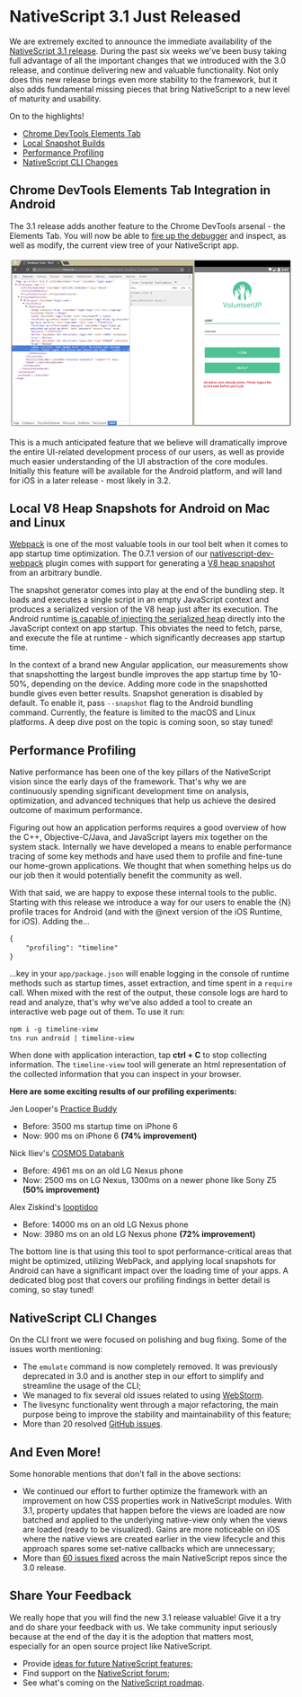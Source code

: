 # NativeScript 3.1 Just Released

We are extremely excited to announce the immediate availability of the [NativeScript 3.1 release](https://www.npmjs.com/package/nativescript). During the past six weeks we've been busy taking full advantage of all the important changes that we introduced with the 3.0 release, and continue delivering new and valuable functionality. Not only does this new release brings even more stability to the framework, but it also adds fundamental missing pieces that bring NativeScript to a new level of maturity and usability.

On to the highlights!

- [Chrome DevTools Elements Tab](#chromedevtools)
- [Local Snapshot Builds](#snapshot)
- [Performance Profiling](#performance)
- [NativeScript CLI Changes](#cli)

<a name="chromedevtools"></a>
## Chrome DevTools Elements Tab Integration in Android

The 3.1 release adds another feature to the Chrome DevTools arsenal - the Elements Tab. You will now be able to [fire up the debugger](http://docs.nativescript.org/tooling/debugging#debugger-commands) and inspect, as well as modify, the current view tree of your NativeScript app.

![chrome devtools elements debugging](elements.png)

This is a much anticipated feature that we believe will dramatically improve the entire UI-related development process of our users, as well as provide much easier understanding of the UI abstraction of the core modules. Initially this feature will be available for the Android platform, and will land for iOS in a later release - most likely in 3.2.

<a name="snapshot"></a>
## Local V8 Heap Snapshots for Android on Mac and Linux

[Webpack](https://webpack.js.org/) is one of the most valuable tools in our tool belt when it comes to app startup time optimization. The 0.7.1 version of our [nativescript-dev-webpack](https://github.com/NativeScript/nativescript-dev-webpack) plugin comes with support for generating a [V8 heap snapshot](https://v8project.blogspot.bg/2015/09/custom-startup-snapshots.html) from an arbitrary bundle.

The snapshot generator comes into play at the end of the bundling step. It loads and executes a single script in an empty JavaScript context and produces a serialized version of the V8 heap just after its execution. The Android runtime [is capable of injecting the serialized heap](https://docs.nativescript.org/runtimes/android/advanced-topics/V8-heap-snapshots) directly into the JavaScript context on app startup. This obviates the need to fetch, parse, and execute the file at runtime - which significantly decreases app startup time.

In the context of a brand new Angular application, our measurements show that snapshotting the largest bundle improves the app startup time by 10-50%, depending on the device. Adding more code in the snapshotted bundle gives even better results. Snapshot generation is disabled by default. To enable it, pass `--snapshot` flag to the Android bundling command. Currently, the feature is limited to the macOS and Linux platforms. A deep dive post on the topic is coming soon, so stay tuned!

<a name="performance"></a>
## Performance Profiling

Native performance has been one of the key pillars of the NativeScript vision since the early days of the framework. That's why we are continuously spending significant development time on analysis, optimization, and advanced techniques that help us achieve the desired outcome of maximum performance.

Figuring out how an application performs requires a good overview of how the C++, Objective-C/Java, and JavaScript layers mix together on the system stack. Internally we have developed a means to enable performance tracing of some key methods and have used them to profile and fine-tune our home-grown applications. We thought that when something helps us do our job then it would potentially benefit the community as well.

With that said, we are happy to expose these internal tools to the public. Starting with this release we introduce a way for our users to enable the {N} profile traces for Android (and with the @next version of the iOS Runtime, for iOS). Adding the...

	{
	    "profiling": "timeline"
	}

...key in your `app/package.json` will enable logging in the console of runtime methods such as startup times, asset extraction, and time spent in a `require` call. When mixed with the rest of the output, these console logs are hard to read and analyze, that's why we've also added a tool to create an interactive web page out of them. To use it run:

	npm i -g timeline-view
	tns run android | timeline-view

When done with application interaction, tap **ctrl + C** to stop collecting information. The `timeline-view` tool will generate an html representation of the collected information that you can inspect in your browser.

**Here are some exciting results of our profiling experiments:**

Jen Looper's [Practice Buddy](https://github.com/jlooper/practicebuddy)

- Before: 3500 ms startup time on iPhone 6
- Now: 900 ms on iPhone 6 **(74% improvement)**

Nick Iliev's [COSMOS Databank](https://github.com/NickIliev/NativeScript-Cosmos-Databank)

- Before: 4961 ms on an old LG Nexus phone
- Now: 2500 ms on LG Nexus, 1300ms on a newer phone like Sony Z5 **(50% improvement)**

Alex Ziskind's [looptidoo](https://github.com/alexziskind1/looptidoo)

- Before: 14000 ms on an old LG Nexus phone
- Now: 3980 ms on an old LG Nexus phone **(72% improvement)**

The bottom line is that using this tool to spot performance-critical areas that might be optimized, utilizing WebPack, and applying local snapshots for Android can have a significant impact over the loading time of your apps. A dedicated blog post that covers our profiling findings in better detail is coming, so stay tuned!

<a name="cli"></a>
## NativeScript CLI Changes

On the CLI front we were focused on polishing and bug fixing. Some of the issues worth mentioning:

- The `emulate` command is now completely removed. It was previously deprecated in 3.0 and is another step in our effort to simplify and streamline the usage of the CLI;
- We managed to fix several old issues related to using [WebStorm](https://plugins.jetbrains.com/plugin/8588-nativescript).
- The livesync functionality went through a major refactoring, the main purpose being to improve the stability and maintainability of this feature;
- More than 20 resolved [GitHub issues](https://github.com/NativeScript/nativescript-cli/issues).

## And Even More!

Some honorable mentions that don't fall in the above sections:

- We continued our effort to further optimize the framework with an improvement on how CSS properties work in NativeScript modules. With 3.1, property updates that happen before the views are loaded are now batched and applied to the underlying native-view only when the views are loaded (ready to be visualized). Gains are more noticeable on iOS where the native views are created earlier in the view lifecycle and this approach spares some set-native callbacks which are unnecessary;
- More than [60 issues fixed](https://github.com/NativeScript/NativeScript/issues) across the main NativeScript repos since the 3.0 release.

## Share Your Feedback

We really hope that you will find the new 3.1 release valuable! Give it a try and do share your feedback with us. We take community input seriously because at the end of the day it is the adoption that matters most, especially for an open source project like NativeScript.

- Provide [ideas for future NativeScript features](https://nativescript.ideas.aha.io/);
- Find support on the [NativeScript forum](https://discourse.nativescript.org/);
- See what's coming on the [NativeScript roadmap](https://www.nativescript.org/roadmap).
